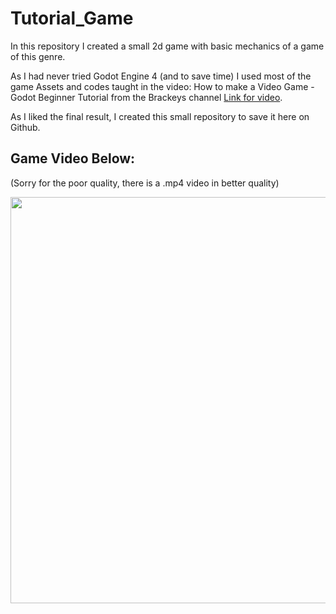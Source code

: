 # Tutorial_Game

In this repository I created a small 2d game with basic mechanics of a game of this genre.

As I had never tried Godot Engine 4 (and to save time) I used most of the game Assets and codes taught in the video: How to make a Video Game - Godot Beginner Tutorial from the Brackeys channel [Link for video](https://youtu.be/LOhfqjmasi0?si=S-hQibCtQJpPm-Ti).

As I liked the final result, I created this small repository to save it here on Github.

## Game Video Below:

(Sorry for the poor quality, there is a .mp4 video in better quality)

<img src="https://github.com/DouglasMedeiros1/My_Experience_as_Gamedev/blob/My_First_Experience/Source/Tutorial_Game_Gif.gif" width="650" align='center'>
